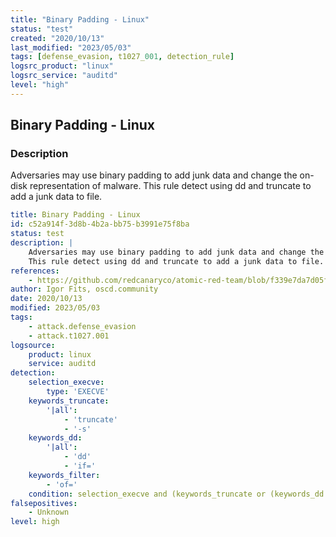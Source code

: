 ```yaml
---
title: "Binary Padding - Linux"
status: "test"
created: "2020/10/13"
last_modified: "2023/05/03"
tags: [defense_evasion, t1027_001, detection_rule]
logsrc_product: "linux"
logsrc_service: "auditd"
level: "high"
---
```


## Binary Padding - Linux

### Description

Adversaries may use binary padding to add junk data and change the on-disk representation of malware.
This rule detect using dd and truncate to add a junk data to file.


```yml
title: Binary Padding - Linux
id: c52a914f-3d8b-4b2a-bb75-b3991e75f8ba
status: test
description: |
    Adversaries may use binary padding to add junk data and change the on-disk representation of malware.
    This rule detect using dd and truncate to add a junk data to file.
references:
    - https://github.com/redcanaryco/atomic-red-team/blob/f339e7da7d05f6057fdfcdd3742bfcf365fee2a9/atomics/T1027.001/T1027.001.md
author: Igor Fits, oscd.community
date: 2020/10/13
modified: 2023/05/03
tags:
    - attack.defense_evasion
    - attack.t1027.001
logsource:
    product: linux
    service: auditd
detection:
    selection_execve:
        type: 'EXECVE'
    keywords_truncate:
        '|all':
            - 'truncate'
            - '-s'
    keywords_dd:
        '|all':
            - 'dd'
            - 'if='
    keywords_filter:
        - 'of='
    condition: selection_execve and (keywords_truncate or (keywords_dd and not keywords_filter))
falsepositives:
    - Unknown
level: high

```
